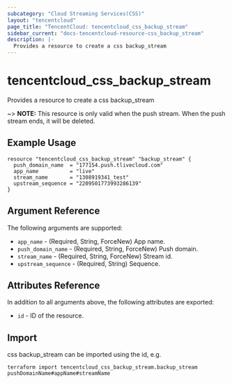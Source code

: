 ```yaml
---
subcategory: "Cloud Streaming Services(CSS)"
layout: "tencentcloud"
page_title: "TencentCloud: tencentcloud_css_backup_stream"
sidebar_current: "docs-tencentcloud-resource-css_backup_stream"
description: |-
  Provides a resource to create a css backup_stream
---
```


# tencentcloud_css_backup_stream

Provides a resource to create a css backup_stream

~> **NOTE:** This resource is only valid when the push stream. When the push stream ends, it will be deleted.

## Example Usage

```hcl
resource "tencentcloud_css_backup_stream" "backup_stream" {
  push_domain_name  = "177154.push.tlivecloud.com"
  app_name          = "live"
  stream_name       = "1308919341_test"
  upstream_sequence = "2209501773993286139"
}
```

## Argument Reference

The following arguments are supported:

* `app_name` - (Required, String, ForceNew) App name.
* `push_domain_name` - (Required, String, ForceNew) Push domain.
* `stream_name` - (Required, String, ForceNew) Stream id.
* `upstream_sequence` - (Required, String) Sequence.

## Attributes Reference

In addition to all arguments above, the following attributes are exported:

* `id` - ID of the resource.




## Import

css backup_stream can be imported using the id, e.g.

```
terraform import tencentcloud_css_backup_stream.backup_stream pushDomainName#appName#streamName
```

